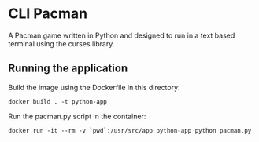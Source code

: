 # CLI Pacman

A Pacman game written in Python and designed to run in a text based terminal
using the curses library.

## Running the application

Build the image using the Dockerfile in this directory:

```
docker build . -t python-app
```

Run the pacman.py script in the container:

```
docker run -it --rm -v `pwd`:/usr/src/app python-app python pacman.py
```

